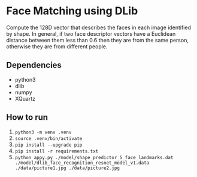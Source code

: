 # Face Matching using DLib
Compute the 128D vector that describes the faces in each image identified by
shape. In general, if two face descriptor vectors have a Euclidean distance
between them less than 0.6 then they are from the same person, otherwise they
are from different people.

## Dependencies
* python3
* dlib
* numpy
* XQuartz

## How to run
1. `python3 -m venv .venv`
2. `source .venv/bin/activate`
3. `pip install --upgrade pip`
4. `pip install -r requirements.txt`
5. `python appy.py ./model/shape_predictor_5_face_landmarks.dat ./model/dlib_face_recognition_resnet_model_v1.data ./data/picture1.jpg ./data/picture2.jpg`
